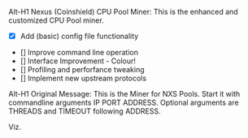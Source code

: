 Alt-H1 Nexus (Coinshield) CPU Pool Miner:
This is the enhanced and customized CPU Pool miner.

- [x] Add (basic) config file functionality
- [] Improve command line operation
- [] Interface Improvement - Colour!
- [] Profiling and perforfance tweaking
- [] Implement new upstream protocols

Alt-H1 Original Message:
This is the Miner for NXS Pools.
Start it with commandline arguments IP PORT ADDRESS.
Optional arguments are THREADS and TIMEOUT following ADDRESS.

Viz.

